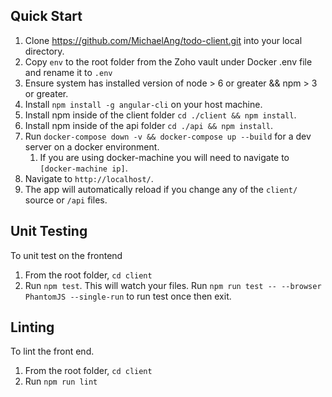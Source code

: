 ## Quick Start

1. Clone https://github.com/MichaelAng/todo-client.git into your local directory.
1. Copy `env` to the root folder from the Zoho vault under Docker .env file and rename it to `.env`
1. Ensure system has installed version of node > 6 or greater && npm > 3 or greater.
1. Install `npm install -g angular-cli` on your host machine.
1. Install npm inside of the client folder `cd ./client && npm install`.
1. Install npm inside of the api folder `cd ./api && npm install`.
1. Run `docker-compose down -v && docker-compose up --build` for a dev server on a docker environment.
    1. If you are using docker-machine you will need to navigate to `[docker-machine ip]`.
1. Navigate to `http://localhost/`.
1. The app will automatically reload if you change any of the `client/` source or `/api` files.

## Unit Testing

To unit test on the frontend
1. From the root folder, `cd client`
1. Run `npm test`. This will watch your files. Run `npm run test -- --browser PhantomJS --single-run` to run test once then exit.

## Linting

To lint the front end.
1. From the root folder, `cd client`
1. Run `npm run lint`
